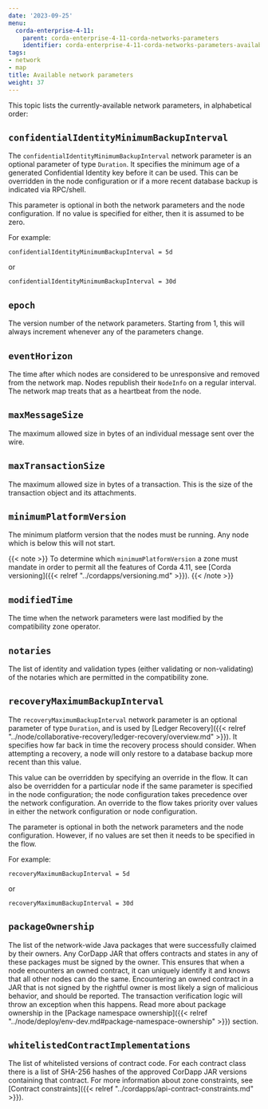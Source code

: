 ```yaml
---
date: '2023-09-25'
menu:
  corda-enterprise-4-11:
    parent: corda-enterprise-4-11-corda-networks-parameters
    identifier: corda-enterprise-4-11-corda-networks-parameters-available
tags:
- network
- map
title: Available network parameters
weight: 37
---
```


This topic lists the currently-available network parameters, in alphabetical order:

## `confidentialIdentityMinimumBackupInterval`

The `confidentialIdentityMinimumBackupInterval` network parameter is an optional parameter of type `Duration`. It specifies the minimum age of a generated Confidential Identity key before it can be used. This can be overridden in the node configuration or if a more recent database backup is indicated via RPC/shell.

This parameter is optional in both the network parameters and the node configuration. If no value is specified for either, then it is assumed to be zero.

For example:

```
confidentialIdentityMinimumBackupInterval = 5d
```

or

```
confidentialIdentityMinimumBackupInterval = 30d
```

## `epoch`

The version number of the network parameters. Starting from 1, this will always increment whenever any of the
parameters change.

## `eventHorizon`

The time after which nodes are considered to be unresponsive and removed from the network map. Nodes republish their
`NodeInfo` on a regular interval. The network map treats that as a heartbeat from the node.

## `maxMessageSize`

The maximum allowed size in bytes of an individual message sent over the wire.

## `maxTransactionSize`

The maximum allowed size in bytes of a transaction. This is the size of the transaction object and its attachments.

## `minimumPlatformVersion`

The minimum platform version that the nodes must be running. Any node which is below this will not start.

   {{< note >}}
   To determine which `minimumPlatformVersion` a zone must mandate in order to permit all the features of Corda 4.11, see [Corda versioning]({{< relref "../cordapps/versioning.md" >}}).
   {{< /note >}}

## `modifiedTime`

The time when the network parameters were last modified by the compatibility zone operator.

## `notaries`

The list of identity and validation types (either validating or non-validating) of the notaries which are permitted
in the compatibility zone.

## `recoveryMaximumBackupInterval`

The `recoveryMaximumBackupInterval` network parameter is an optional parameter of type `Duration`, and is used by [Ledger Recovery]({{< relref "../node/collaborative-recovery/ledger-recovery/overview.md" >}}). It specifies how far back in time the recovery process should consider. When attempting a recovery, a node will only restore to a database backup more recent than this value.

This value can be overridden by specifying an override in the flow. It can also be overridden for a particular node if the same parameter is specified in the node configuration; the node configuration takes precedence over the network configuration. An override to the flow takes priority over values in either the network configuration or node configuration.

The parameter is optional in both the network parameters and the node configuration. However, if no values are set then it needs to be specified in the flow.

For example:

```
recoveryMaximumBackupInterval = 5d
```
or
```
recoveryMaximumBackupInterval = 30d
```

## `packageOwnership`

The list of the network-wide Java packages that were successfully claimed by their owners.
Any CorDapp JAR that offers contracts and states in any of these packages must be signed by the owner.
This ensures that when a node encounters an owned contract, it can uniquely identify it and knows that all other nodes can do the same.
Encountering an owned contract in a JAR that is not signed by the rightful owner is most likely a sign of malicious behavior, and should be reported.
The transaction verification logic will throw an exception when this happens.
Read more about package ownership in the [Package namespace ownership]({{< relref "../node/deploy/env-dev.md#package-namespace-ownership" >}}) section.

## `whitelistedContractImplementations`

The list of whitelisted versions of contract code.
For each contract class there is a list of SHA-256 hashes of the approved CorDapp JAR versions containing that contract.
For more information about zone constraints, see [Contract constraints]({{< relref "../cordapps/api-contract-constraints.md" >}}).







